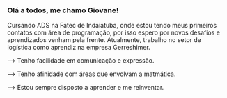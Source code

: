 ###  Olá a todos, me chamo Giovane!

Cursando ADS na Fatec de Indaiatuba, onde estou tendo meus primeiros contatos com área de programação, por isso espero por novos desafios e aprendizados venham pela frente. Atualmente, trabalho no setor de logística como aprendiz na empresa Gerreshimer.

--> Tenho facilidade em comunicação e expressão.

--> Tenho afinidade com áreas que envolvam a matmática.

--> Estou sempre disposto a aprender e me reinventar.




